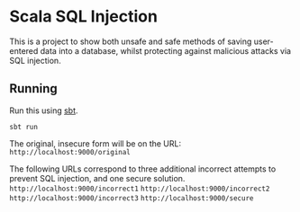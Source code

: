 # Scala SQL Injection

This is a project to show both unsafe and safe methods of saving user-entered data into a database, whilst protecting against malicious attacks via SQL injection.

## Running

Run this using [sbt](http://www.scala-sbt.org/).

```
sbt run
```

The original, insecure form will be on the URL:
`http://localhost:9000/original`

The following URLs correspond to three additional incorrect attempts to prevent SQL injection, and one secure solution.
`http://localhost:9000/incorrect1`
`http://localhost:9000/incorrect2`
`http://localhost:9000/incorrect3`
`http://localhost:9000/secure`